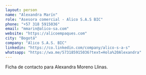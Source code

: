 ```yaml
---
layout: person
name: "Alexandra Marín"
role: "Asesora comercial - Alico S.A.S BIC"
phone: "+57 318 5915036"
email: "mmarin@alico-sa.com"
website: "https://alicoempaques.com"
city: "Bogotá"
company: "Alico S.A.S. BIC"
linkedin: "https://co.linkedin.com/company/alico-s-a-s"
whatsapp: "https://wa.me/573185915036?text=Hola%20Alexandra"
---
```


Ficha de contacto para Alexandra Moreno Llinas.
